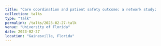 ```yaml
---
title: "Care coordination and patient safety outcome: a network study: Celebration of Research"
collection: talks
type: "Talk"
permalink: /talks/2023-02-27-talk
venue: "University of Florida"
date: 2023-02-27
location: "Gainesville, Florida"
---
```


